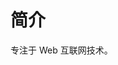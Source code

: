 # 简介

专注于 Web 互联网技术。

<!-- <iframe style="width: 100%; height: 455px; border: none;" src="https://da222da.github.io/playground/#eNp9kUFLwzAUx7/KM5cqzBXR0+gGKgP1oKKCl1xG99ZlpklIXuag9Lv7krK5w9it7//7v/SXthP3zo23EcVEVKH2yhEEpOhm0qjWWU/QgccV9LDytoWCq4U00tTWBII2NDBN/LJ4Qq0tfFuvlxfFlTRVORzHB/FA2Dq9IOQJoFrfzLouL/d9VfKUU2VcJNhet3aJeioFcymgZFiVR/tiJCjw61eqGW+CNWzepX0pats6pdG/OVKsJ8UEMklswXa/LzkjH3G0z+s11j8n8k3YpUyKd48B/RalODBa+AZpwPPPV9zx8wGyfdTcPgM/MFgdk+NQe4hmydpHvWz7nL+/Ms1XmO8ITdhfKommZp/7UvA/eTxz9X/d2/Fd3pOmF/0fEx+nNQ==" /> -->

<!-- <wvc-mindmap :data="data" :router="useRouter()"></wvc-mindmap>

<script setup>
import { onMounted, ref } from "vue";
import { useRouter } from "vitepress"

const data = ref({
			data: {
				text: "ES 语法",
			},
			children: [
				{ data: { text: "数据类型：原始数据 & 引用数据", hyperlink: "/web/client/grammar/es" } },
				{ data: { text: "变量：声明变量 & var 变量提升 & 变量作用域 & 闭包" } },
				{ data: { text: "运算符：算术 & 比较 & 逻辑 & 赋值 & 字符串" } },
				{ data: { text: "语句：If 条件判断 & Switch 分支 & For、While循环" } },
				{ data: { text: "函数：声明函数 & 箭头函数 & 立即执行函数" } },
				{ data: { text: "面向对象：声明类 & 构造器 & 实例化 & 继承 & 访问器" } },
				{ data: { text: "模块化：导入 & 导出" } },
			],
		})
</script> -->
